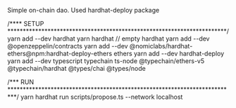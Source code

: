 Simple on-chain dao.
Used hardhat-deploy package

/**** SETUP ***********************************************************************/
        yarn add --dev hardhat
        yarn hardhat 
                // empty hardhat
        yarn add --dev @openzeppelin/contracts
        yarn add --dev @nomiclabs/hardhat-ethers@npm:hardhat-deploy-ethers ethers
        yarn add --dev hardhat-deploy
        yarn add --dev typescript typechain ts-node @typechain/ethers-v5 @typechain/hardhat @types/chai @types/node 


/*** RUN **************************************************************************/
        yarn hardhat run scripts/propose.ts --network localhost 